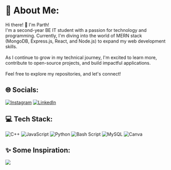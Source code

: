 # 💫 About Me:
Hi there! 👋 I'm Parth!<br>I'm a second-year BE IT student with a passion for technology and programming. Currently, I'm diving into the world of MERN stack (MongoDB, Express.js, React, and Node.js) to expand my web development skills.<br><br>As I continue to grow in my technical journey, I'm excited to learn more, contribute to open-source projects, and build impactful applications.<br><br>Feel free to explore my repositories, and let's connect! 


## 🌐 Socials:
[![Instagram](https://img.shields.io/badge/Instagram-%23E4405F.svg?logo=Instagram&logoColor=white)](https://instagram.com/parth_abnave) [![LinkedIn](https://img.shields.io/badge/LinkedIn-%230077B5.svg?logo=linkedin&logoColor=white)](https://linkedin.com/in/parth-abnave-in) 

## 💻 Tech Stack:
![C++](https://img.shields.io/badge/c++-%2300599C.svg?style=for-the-badge&logo=c%2B%2B&logoColor=white) ![JavaScript](https://img.shields.io/badge/javascript-%23323330.svg?style=for-the-badge&logo=javascript&logoColor=%23F7DF1E) ![Python](https://img.shields.io/badge/python-3670A0?style=for-the-badge&logo=python&logoColor=ffdd54) ![Bash Script](https://img.shields.io/badge/bash_script-%23121011.svg?style=for-the-badge&logo=gnu-bash&logoColor=white) ![MySQL](https://img.shields.io/badge/mysql-4479A1.svg?style=for-the-badge&logo=mysql&logoColor=white) ![Canva](https://img.shields.io/badge/Canva-%2300C4CC.svg?style=for-the-badge&logo=Canva&logoColor=white)

## ✨ Some Inspiration:
![](https://quotes-github-readme.vercel.app/api?type=horizontal&theme=radical)

